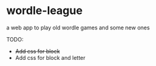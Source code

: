 # wordle-league
a web app to play old wordle games and some new ones


TODO:
- ~~Add css for block~~
- Add css for block and letter
